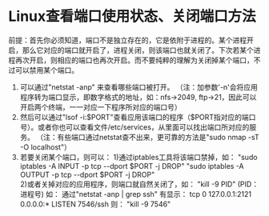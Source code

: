 # Linux查看端口使用状态、关闭端口方法
前提：首先你必须知道，端口不是独立存在的，它是依附于进程的。某个进程开启，那么它对应的端口就开启了，进程关闭，则该端口也就关闭了。下次若某个进程再次开启，则相应的端口也再次开启。而不要纯粹的理解为关闭掉某个端口，不过可以禁用某个端口。

1. 可以通过"netstat -anp" 来查看哪些端口被打开。
（注：加参数'-n'会将应用程序转为端口显示，即数字格式的地址，如：nfs->2049, ftp->21，因此可以开启两个终端，一一对应一下程序所对应的端口号）
2. 然后可以通过"lsof -i:$PORT"查看应用该端口的程序（$PORT指对应的端口号）。或者你也可以查看文件/etc/services，从里面可以找出端口所对应的服务。
（注：有些端口通过netstat查不出来，更可靠的方法是"sudo nmap -sT -O localhost"）
3. 若要关闭某个端口，则可以：
1)通过iptables工具将该端口禁掉，如：
"sudo iptables -A INPUT -p tcp --dport $PORT -j DROP"
"sudo iptables -A OUTPUT -p tcp --dport $PORT -j DROP"    
2)或者关掉对应的应用程序，则端口就自然关闭了，如：
"kill -9 PID" (PID：进程号)
如：    通过"netstat -anp | grep ssh"
有显示：    tcp 0 127.0.0.1:2121 0.0.0.0:* LISTEN 7546/ssh
则：    "kill -9 7546"
